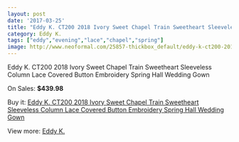 ```yaml
---
layout: post
date: '2017-03-25'
title: "Eddy K. CT200 2018 Ivory Sweet Chapel Train Sweetheart Sleeveless Column Lace Covered Button Embroidery Spring Hall Wedding Gown"
category: Eddy K.
tags: ["eddy","evening","lace","chapel","spring"]
image: http://www.neoformal.com/25857-thickbox_default/eddy-k-ct200-2018-ivory-sweet-chapel-train-sweetheart-sleeveless-column-lace-covered-button-embroidery-spring-hall-wedding-gown.jpg
---
```

Eddy K. CT200 2018 Ivory Sweet Chapel Train Sweetheart Sleeveless Column Lace Covered Button Embroidery Spring Hall Wedding Gown

On Sales: **$439.98**
<a href="https://www.neoformal.com/en/eddy-k-/8876-eddy-k-ct200-2018-ivory-sweet-chapel-train-sweetheart-sleeveless-column-lace-covered-button-embroidery-spring-hall-wedding-gown.html"><amp-img layout="responsive" width="600" height="600" src="//www.neoformal.com/25857-thickbox_default/eddy-k-ct200-2018-ivory-sweet-chapel-train-sweetheart-sleeveless-column-lace-covered-button-embroidery-spring-hall-wedding-gown.jpg" alt="Eddy K. CT200 2018 Ivory Sweet Chapel Train Sweetheart Sleeveless Column Lace Covered Button Embroidery Spring Hall Wedding Gown 0" /></a>
<a href="https://www.neoformal.com/en/eddy-k-/8876-eddy-k-ct200-2018-ivory-sweet-chapel-train-sweetheart-sleeveless-column-lace-covered-button-embroidery-spring-hall-wedding-gown.html"><amp-img layout="responsive" width="600" height="600" src="//www.neoformal.com/25859-thickbox_default/eddy-k-ct200-2018-ivory-sweet-chapel-train-sweetheart-sleeveless-column-lace-covered-button-embroidery-spring-hall-wedding-gown.jpg" alt="Eddy K. CT200 2018 Ivory Sweet Chapel Train Sweetheart Sleeveless Column Lace Covered Button Embroidery Spring Hall Wedding Gown 1" /></a>
<a href="https://www.neoformal.com/en/eddy-k-/8876-eddy-k-ct200-2018-ivory-sweet-chapel-train-sweetheart-sleeveless-column-lace-covered-button-embroidery-spring-hall-wedding-gown.html"><amp-img layout="responsive" width="600" height="600" src="//www.neoformal.com/25858-thickbox_default/eddy-k-ct200-2018-ivory-sweet-chapel-train-sweetheart-sleeveless-column-lace-covered-button-embroidery-spring-hall-wedding-gown.jpg" alt="Eddy K. CT200 2018 Ivory Sweet Chapel Train Sweetheart Sleeveless Column Lace Covered Button Embroidery Spring Hall Wedding Gown 2" /></a>

Buy it: [Eddy K. CT200 2018 Ivory Sweet Chapel Train Sweetheart Sleeveless Column Lace Covered Button Embroidery Spring Hall Wedding Gown](https://www.neoformal.com/en/eddy-k-/8876-eddy-k-ct200-2018-ivory-sweet-chapel-train-sweetheart-sleeveless-column-lace-covered-button-embroidery-spring-hall-wedding-gown.html "Eddy K. CT200 2018 Ivory Sweet Chapel Train Sweetheart Sleeveless Column Lace Covered Button Embroidery Spring Hall Wedding Gown")

View more: [Eddy K.](https://www.neoformal.com/en/203-eddy-k- "Eddy K.")